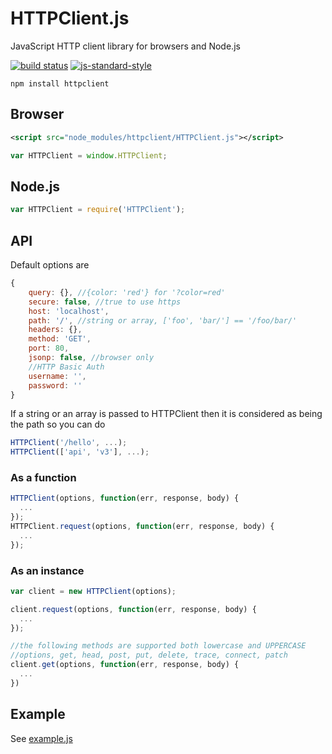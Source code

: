 HTTPClient.js
=============

JavaScript HTTP client library for browsers and Node.js

[![build status](https://img.shields.io/travis/sonnyp/HTTPClient.js/master.svg?style=flat-square)](https://travis-ci.org/sonnyp/HTTPClient.js/branches)
[![js-standard-style](https://img.shields.io/badge/code%20style-standard-brightgreen.svg?style=flat-square)](http://standardjs.com/)

```
npm install httpclient
```

## Browser

```xml
<script src="node_modules/httpclient/HTTPClient.js"></script>
```
```javascript
var HTTPClient = window.HTTPClient;
```

## Node.js

```javascript
var HTTPClient = require('HTTPClient');
```

## API

Default options are
```javascript
{
    query: {}, //{color: 'red'} for '?color=red'
    secure: false, //true to use https
    host: 'localhost',
    path: '/', //string or array, ['foo', 'bar/'] == '/foo/bar/'
    headers: {},
    method: 'GET',
    port: 80,
    jsonp: false, //browser only
    //HTTP Basic Auth
    username: '',
    password: ''
}
```

If a string or an array is passed to HTTPClient then it is considered as being the path so you can do
```javascript
HTTPClient('/hello', ...);
HTTPClient(['api', 'v3'], ...);
```

### As a function
```javascript
HTTPClient(options, function(err, response, body) {
  ...
});
HTTPClient.request(options, function(err, response, body) {
  ...
});
```

### As an instance
```javascript
var client = new HTTPClient(options);

client.request(options, function(err, response, body) {
  ...
});

//the following methods are supported both lowercase and UPPERCASE
//options, get, head, post, put, delete, trace, connect, patch
client.get(options, function(err, response, body) {
  ...
})
```

## Example
See [example.js](https://github.com/sonnyp/HTTPClient.js/blob/master/example/example.js)
